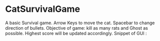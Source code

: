 # CatSurvivalGame
A basic Survival game.
Arrow Keys to move the cat.
Spacebar to change direction of bullets.
Objective of game: kill as many rats and Ghost as possible.
Highest score will be updated accordingly.
Snippet of GUI :
